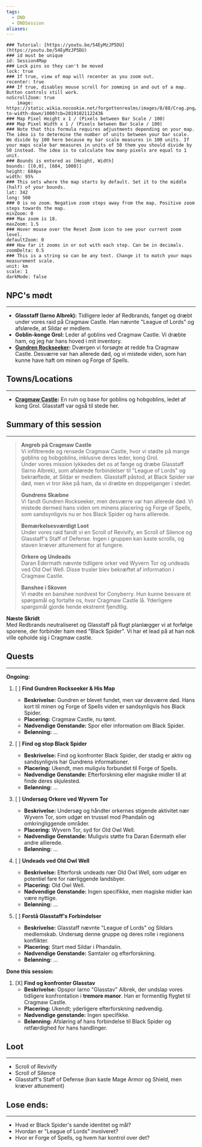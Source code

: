 ```yaml
---
tags:
  - DND
  - DNDSession
aliases:
---
```

```leaflet
### Tutorial: [https://youtu.be/54EyMzJP5DU](https://youtu.be/54EyMzJP5DU)  
### id must be unique  
id: Session4Map 
### Lock pins so they can't be moved  
lock: true
### If true, view of map will recenter as you zoom out.  
recenter: true  
### If true, disables mouse scroll for zomming in and out of a map. Button controls still work.  
noScrollZoom: true  
	image: https://static.wikia.nocookie.net/forgottenrealms/images/8/88/Crag.png/revision/latest/scale-to-width-down/1000?cb=20191021122436
### Map Pixel Height x 1 / (Pixels between Bar Scale / 100)  
### Map Pixel Width x 1 / (Pixels between Bar Scale / 100)  
### Note that this formula requires adjustments depending on your map. The idea is to determine the number of units between your bar scale. We divide by 100 here because my bar scale measures in 100 units. If your maps scale bar measures in units of 50 them you should divide by 50 instead. The idea is to calculate how many pixels are equal to 1 unit.  
### Bounds is entered as [Height, Width]  
bounds: [[0,0], [684, 1000]]
height: 684px  
width: 95%  
### This sets where the map starts by default. Set it to the middle (half) of your bounds.  
lat: 342 
long: 500
### 0 is no zoom. Negative zoom steps away from the map. Positive zoom steps towards the map.  
minZoom: 0  
### Max zoom is 18.  
maxZoom: 1.5  
### Hover mouse over the Reset Zoom icon to see your current zoom level.  
defaultZoom: 0  
### How far it zooms in or out with each step. Can be in decimals.  
zoomDelta: 0.5  
### This is a string so can be any text. Change it to match your maps measurement scale.  
unit: km  
scale: 1  
darkMode: false  
```

## NPC's mødt
---
- **Glasstaff (Iarno Albrek):** Tidligere leder af Redbrands, fanget og dræbt under vores raid på Cragmaw Castle. Han nævnte "League of Lords" og afslørede, at Sildar er medlem.
- **Goblin-konge Grol:** Leder af goblins ved Cragmaw Castle. Vi dræbte ham, og jeg har hans hoved i mit inventory.
- **[Gundren Rockseeker](../World/Sword-Coast/NPCs/Gundren%20Rockseeker.md):** Dværgen vi forsøgte at redde fra Cragmaw Castle. Desværre var han allerede død, og vi mistede viden, som han kunne have haft om minen og Forge of Spells.
## Towns/Locations
---
* **[Cragmaw Castle](../World/Sword-Coast/PointOfInterest/Cragmaw%20Castle.md):** En ruin og base for goblins og hobgoblins, ledet af kong Grol. Glasstaff var også til stede her.
## Summary of this session
---
> **Angreb på Cragmaw Castle**  
> Vi infiltrerede og rensede Cragmaw Castle, hvor vi stødte på mange goblins og hobgoblins, inklusive deres leder, kong Grol.  
> Under vores mission lykkedes det os at fange og dræbe Glasstaff (Iarno Albrek), som afslørede forbindelser til "League of Lords" og bekræftede, at Sildar er medlem. Glasstaff påstod, at Black Spider var død, men vi tror ikke på ham, da vi dræbte en doppelganger i stedet.
> 
> **Gundrens Skæbne**  
> Vi fandt Gundren Rockseeker, men desværre var han allerede død. Vi mistede dermed hans viden om minens placering og Forge of Spells, som sandsynligvis nu er hos Black Spider og hans allierede.
> 
> **Bemærkelsesværdigt Loot**  
> Under vores raid fandt vi en Scroll of Revivify, en Scroll of Silence og Glasstaff's Staff of Defense. Ingen i gruppen kan kaste scrolls, og staven kræver attunement for at fungere.
> 
> **Orkere og Undeads**  
> Daran Edermath nævnte tidligere orker ved Wyvern Tor og undeads ved Old Owl Well. Disse trusler blev bekræftet af information i Cragmaw Castle.
> 
> **Banshee i Skoven**  
> Vi mødte en banshee nordvest for Conyberry. Hun kunne besvare ét spørgsmål og fortalte os, hvor Cragmaw Castle lå. Yderligere spørgsmål gjorde hende ekstremt fjendtlig.



**Næste Skridt**  
Med Redbrands neutraliseret og Glasstaff på flugt planlægger vi at forfølge sporene, der forbinder ham med "Black Spider". Vi har et lead på at han nok ville opholde sig i Cragmaw castle.

## Quests 
---
**Ongoing:**
 1. [ ] **Find Gundren Rockseeker & His Map** 
	- **Beskrivelse:** Gundren er blevet fundet, men var desværre død. Hans kort til minen og Forge of Spells viden er sandsynligvis hos Black Spider.
	- **Placering:** Cragmaw Castle, nu tømt.
	- **Nødvendige Genstande:** Spor eller information om Black Spider.
	- **Belønning:** ...
	
2. [ ] **Find og stop Black Spider**
	- **Beskrivelse:** Find og konfronter Black Spider, der stadig er aktiv og sandsynligvis har Gundrens informationer.
	- **Placering:** Ukendt, men muligvis forbundet til Forge of Spells.
	- **Nødvendige Genstande:** Efterforskning eller magiske midler til at finde deres skjulested.
	- **Belønning:** ...

 3. [ ] **Undersøg Orkere ved Wyvern Tor**
    - **Beskrivelse:** Undersøg og håndter orkernes stigende aktivitet nær Wyvern Tor, som udgør en trussel mod Phandalin og omkringliggende områder.
    - **Placering:** Wyvern Tor, syd for Old Owl Well.
    - **Nødvendige Genstande:** Muligvis støtte fra Daran Edermath eller andre allierede.
    - **Belønning:** ...

4. [ ] **Undeads ved Old Owl Well**
	- **Beskrivelse:** Efterforsk undeads nær Old Owl Well, som udgør en potentiel fare for nærliggende landsbyer.
	- **Placering:** Old Owl Well.
	- **Nødvendige Genstande:** Ingen specifikke, men magiske midler kan være nyttige.
	- **Belønning:** ...

5. [ ] **Forstå Glasstaff's Forbindelser**
	- **Beskrivelse:** Glasstaff nævnte "League of Lords" og Sildars medlemskab. Undersøg denne gruppe og deres rolle i regionens konflikter.
	- **Placering:** Start med Sildar i Phandalin.
	- **Nødvendige Genstande:** Samtaler og efterforskning.
	- **Belønning:** ...
	
 **Done this session:**
1. [X] **Find og konfronter Glasstav**
	- **Beskrivelse:** Opspor Iarno "Glasstav" Albrek, der undslap vores tidligere konfrontation i **tremore manor**. Han er formentlig flygtet til Cragmaw Castle.
	- **Placering:** Ukendt; yderligere efterforskning nødvendig.
	- **Nødvendige genstande:** Ingen specifikke.
	- **Belønning:** Afsløring af hans forbindelse til Black Spider og retfærdighed for hans handlinger.

## Loot
---
- Scroll of Revivify
- Scroll of Silence
- Glasstaff's Staff of Defense (kan kaste Mage Armor og Shield, men kræver attunement)

## Lose ends:
---
- Hvad er Black Spider's sande identitet og mål?
- Hvordan er "League of Lords" involveret?
- Hvor er Forge of Spells, og hvem har kontrol over det?